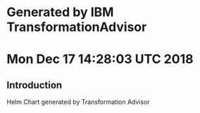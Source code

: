 # Generated by IBM TransformationAdvisor
# Mon Dec 17 14:28:03 UTC 2018
## Introduction

Helm Chart generated by Transformation Advisor
